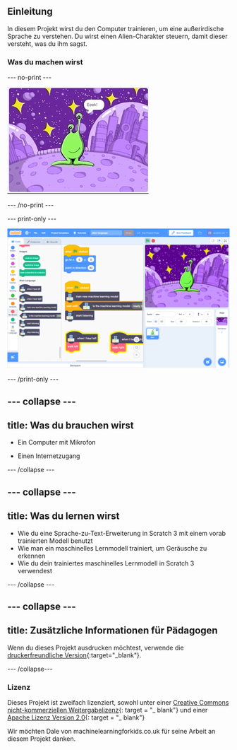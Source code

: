 ## Einleitung

In diesem Projekt wirst du den Computer trainieren, um eine außerirdische Sprache zu verstehen. Du wirst einen Alien-Charakter steuern, damit dieser versteht, was du ihm sagst.

### Was du machen wirst

--- no-print ---

![Alien bewegt sich nach links und rechts, um neue Wörter zu finden, Eeek und Bop](images/journey.gif)

--- /no-print ---

--- print-only ---

![Übersicht über das gesamte Scratch-Projekt](images/test-new-blocks.png)

--- /print-only ---

--- collapse ---
---
title: Was du brauchen wirst
---

+ Ein Computer mit Mikrofon

+ Einen Internetzugang

--- /collapse ---

--- collapse ---
---
title: Was du lernen wirst
---
+ Wie du eine Sprache-zu-Text-Erweiterung in Scratch 3 mit einem vorab trainierten Modell benutzt
+ Wie man ein maschinelles Lernmodell trainiert, um Geräusche zu erkennen
+ Wie du dein trainiertes maschinelles Lernmodell in Scratch 3 verwendest

--- /collapse ---

--- collapse ---
---
title: Zusätzliche Informationen für Pädagogen
---

Wenn du dieses Projekt ausdrucken möchtest, verwende die [druckerfreundliche Version](https://projects.raspberrypi.org/en/projects/alien-language/print){:target="_blank"}.

--- /collapse---

### Lizenz

Dieses Projekt ist zweifach lizenziert, sowohl unter einer [Creative Commons nicht-kommerziellen Weitergabelizenz](http://creativecommons.org/licenses/by-nc-sa/4.0/){: target = "_ blank"} und einer [Apache Lizenz Version 2.0](http://www.apache.org/licenses/LICENSE-2.0){: target = "_ blank"}

Wir möchten Dale von machinelearningforkids.co.uk für seine Arbeit an diesem Projekt danken.
